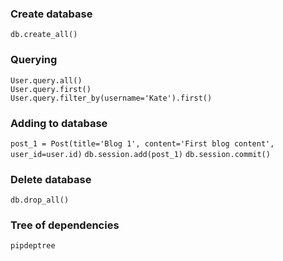 ### Create database  
`db.create_all()`

### Querying 
`User.query.all()`  
`User.query.first()`  
`User.query.filter_by(username='Kate').first()`

### Adding to database
`post_1 = Post(title='Blog 1', content='First blog content', user_id=user.id)`
`db.session.add(post_1)`
`db.session.commit()`

### Delete database 
`db.drop_all()`

### Tree of dependencies
`pipdeptree`